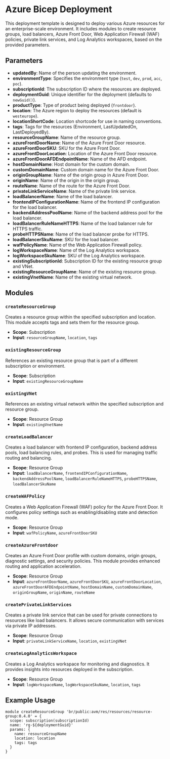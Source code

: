 # Azure Bicep Deployment

This deployment template is designed to deploy various Azure resources for an enterprise-scale environment. It includes modules to create resource groups, load balancers, Azure Front Door, Web Application Firewall (WAF) policies, private link services, and Log Analytics workspaces, based on the provided parameters.

## Parameters

- **updatedBy**: Name of the person updating the environment.
- **environmentType**: Specifies the environment type (`test`, `dev`, `prod`, `acc`, `poc`).
- **subscriptionId**: The subscription ID where the resources are deployed.
- **deploymentGuid**: Unique identifier for the deployment (defaults to `newGuid()`).
- **productType**: Type of product being deployed (`frontdoor`).
- **location**: The Azure region to deploy the resources (default is `westeurope`).
- **locationShortCode**: Location shortcode for use in naming conventions.
- **tags**: Tags for the resources (Environment, LastUpdatedOn, LastDeployedBy).
- **resourceGroupName**: Name of the resource group.
- **azureFrontDoorName**: Name of the Azure Front Door resource.
- **azureFrontDoorSKU**: SKU for the Azure Front Door.
- **azureFrontDoorLocation**: Location of the Azure Front Door resource.
- **azureFrontDoorAFDEndpointName**: Name of the AFD endpoint.
- **hostDomainName**: Host domain for the custom domain.
- **customDomainName**: Custom domain name for the Azure Front Door.
- **originGroupName**: Name of the origin group in Azure Front Door.
- **originName**: Name of the origin in the origin group.
- **routeName**: Name of the route for the Azure Front Door.
- **privateLinkServiceName**: Name of the private link service.
- **loadBalancerName**: Name of the load balancer.
- **frontendIPConfigurationName**: Name of the frontend IP configuration for the load balancer.
- **backendAddressPoolName**: Name of the backend address pool for the load balancer.
- **loadBalancerRuleNameHTTPS**: Name of the load balancer rule for HTTPS traffic.
- **probeHTTPSName**: Name of the load balancer probe for HTTPS.
- **loadBalancerSkuName**: SKU for the load balancer.
- **wafPolicyName**: Name of the Web Application Firewall policy.
- **logWorkspaceName**: Name of the Log Analytics workspace.
- **logWorkspaceSkuName**: SKU of the Log Analytics workspace.
- **existingSubscriptionId**: Subscription ID for the existing resource group and VNet.
- **existingResourceGroupName**: Name of the existing resource group.
- **existingVnetName**: Name of the existing virtual network.

## Modules

### `createResourceGroup`

Creates a resource group within the specified subscription and location. This module accepts tags and sets them for the resource group.

- **Scope**: Subscription
- **Input**: `resourceGroupName`, `location`, `tags`

### `existingResourceGroup`

References an existing resource group that is part of a different subscription or environment.

- **Scope**: Subscription
- **Input**: `existingResourceGroupName`

### `existingVNet`

References an existing virtual network within the specified subscription and resource group.

- **Scope**: Resource Group
- **Input**: `existingVnetName`

### `createLoadBalancer`

Creates a load balancer with frontend IP configuration, backend address pools, load balancing rules, and probes. This is used for managing traffic routing and balancing.

- **Scope**: Resource Group
- **Input**: `loadBalancerName`, `frontendIPConfigurationName`, `backendAddressPoolName`, `loadBalancerRuleNameHTTPS`, `probeHTTPSName`, `loadBalancerSkuName`

### `createWAFPolicy`

Creates a Web Application Firewall (WAF) policy for the Azure Front Door. It configures policy settings such as enabling/disabling state and detection mode.

- **Scope**: Resource Group
- **Input**: `wafPolicyName`, `azureFrontDoorSKU`

### `createAzureFrontdoor`

Creates an Azure Front Door profile with custom domains, origin groups, diagnostic settings, and security policies. This module provides enhanced routing and application acceleration.

- **Scope**: Resource Group
- **Input**: `azureFrontDoorName`, `azureFrontDoorSKU`, `azureFrontDoorLocation`, `azureFrontDoorAFDEndpointName`, `hostDomainName`, `customDomainName`, `originGroupName`, `originName`, `routeName`

### `createPrivateLinkServices`

Creates a private link service that can be used for private connections to resources like load balancers. It allows secure communication with services via private IP addresses.

- **Scope**: Resource Group
- **Input**: `privateLinkServiceName`, `location`, `existingVNet`

### `createLogAnalyticsWorkspace`

Creates a Log Analytics workspace for monitoring and diagnostics. It provides insights into resources deployed in the subscription.

- **Scope**: Resource Group
- **Input**: `logWorkspaceName`, `logWorkspaceSkuName`, `location`, `tags`

## Example Usage

```bicep
module createResourceGroup 'br/public:avm/res/resources/resource-group:0.4.0' = {
  scope: subscription(subscriptionId)
  name: 'rg-${deploymentGuid}'
  params: {
    name: resourceGroupName
    location: location
    tags: tags
  }
}
